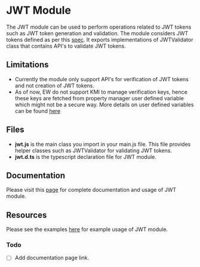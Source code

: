 # JWT Module

The JWT module can be used to perform operations related to JWT tokens such as JWT token generation and validation. The module considers JWT tokens defined as per this [spec](https://www.rfc-editor.org/rfc/rfc7519). It exports implementations of JWTValidator class that contains API's to validate JWT tokens.

## Limitations
- Currently the module only support API's for verification of JWT tokens and not creation of JWT tokens.
- As of now, EW do not support KMI to manage verification keys, hence these keys are fetched from property manager user defined variable which might not be a secure way. More details on user defined variables can be found [here](https://techdocs.akamai.com/property-mgr/docs/user-defined-vars)

## Files
* **jwt.js** is the main class you import in your main.js file. This file provides helper classes such as JWTValidator for validating JWT tokens.
* **jwt.d.ts** is the typescript declaration file for JWT module.

## Documentation
Please visit this [page](https://) for complete documentation and usage of JWT module.

## Resources
Please see the examples [here](../examples/) for example usage of JWT module.

### Todo
- [ ] Add documentation page link.
